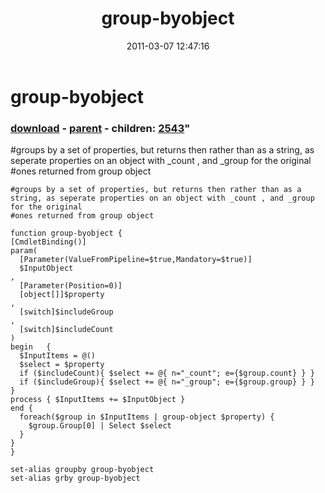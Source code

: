 ﻿---
pid:            2542
parent:         2541
children:       2543
poster:         Joel Bennett
title:          group-byobject
date:           2011-03-07 12:47:16
format:         posh
---

# group-byobject

### [download](2542.ps1) - [parent](2541.md) - children: [2543](2543.md)"

#groups by a set of properties, but returns then rather than as a string, as seperate properties on an object with _count , and _group for the original
#ones returned from group object

```posh
#groups by a set of properties, but returns then rather than as a string, as seperate properties on an object with _count , and _group for the original
#ones returned from group object

function group-byobject {
[CmdletBinding()]
param(
  [Parameter(ValueFromPipeline=$true,Mandatory=$true)]
  $InputObject
, 
  [Parameter(Position=0)]
  [object[]]$property
, 
  [switch]$includeGroup
, 
  [switch]$includeCount
)
begin   { 
  $InputItems = @() 
  $select = $property
  if ($includeCount){ $select += @{ n="_count"; e={$group.count} } }
  if ($includeGroup){ $select += @{ n="_group"; e={$group.group} } }
}
process { $InputItems += $InputObject }
end {
  foreach($group in $InputItems | group-object $property) { 
    $group.Group[0] | Select $select 
  }
}
}

set-alias groupby group-byobject
set-alias grby group-byobject
```
